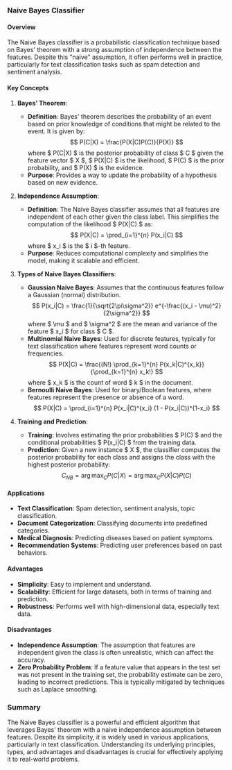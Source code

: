 ### Naive Bayes Classifier

#### Overview
The Naive Bayes classifier is a probabilistic classification technique based on Bayes' theorem with a strong assumption of independence between the features. Despite this "naive" assumption, it often performs well in practice, particularly for text classification tasks such as spam detection and sentiment analysis.

#### Key Concepts

1. **Bayes' Theorem**:
   - **Definition**: Bayes' theorem describes the probability of an event based on prior knowledge of conditions that might be related to the event. It is given by:
     $$
     P(C|X) = \frac{P(X|C)P(C)}{P(X)}
     $$
     where $ P(C|X) $ is the posterior probability of class $ C $ given the feature vector $ X $, $ P(X|C) $ is the likelihood, $ P(C) $ is the prior probability, and $ P(X) $ is the evidence.
   - **Purpose**: Provides a way to update the probability of a hypothesis based on new evidence.

2. **Independence Assumption**:
   - **Definition**: The Naive Bayes classifier assumes that all features are independent of each other given the class label. This simplifies the computation of the likelihood $ P(X|C) $ as:
     $$
     P(X|C) = \prod_{i=1}^{n} P(x_i|C)
     $$
     where $ x_i $ is the $ i $-th feature.
   - **Purpose**: Reduces computational complexity and simplifies the model, making it scalable and efficient.

3. **Types of Naive Bayes Classifiers**:
   - **Gaussian Naive Bayes**: Assumes that the continuous features follow a Gaussian (normal) distribution.
     $$
     P(x_i|C) = \frac{1}{\sqrt{2\pi\sigma^2}} e^{-\frac{(x_i - \mu)^2}{2\sigma^2}}
     $$
     where $ \mu $ and $ \sigma^2 $ are the mean and variance of the feature $ x_i $ for class $ C $.
   - **Multinomial Naive Bayes**: Used for discrete features, typically for text classification where features represent word counts or frequencies.
     $$
     P(X|C) = \frac{(N!) \prod_{k=1}^{n} P(x_k|C)^{x_k}}{\prod_{k=1}^{n} x_k!}
     $$
     where $ x_k $ is the count of word $ k $ in the document.
   - **Bernoulli Naive Bayes**: Used for binary/Boolean features, where features represent the presence or absence of a word.
     $$
     P(X|C) = \prod_{i=1}^{n} P(x_i|C)^{x_i} (1 - P(x_i|C))^{1-x_i}
     $$

4. **Training and Prediction**:
   - **Training**: Involves estimating the prior probabilities $ P(C) $ and the conditional probabilities $ P(x_i|C) $ from the training data.
   - **Prediction**: Given a new instance $ X $, the classifier computes the posterior probability for each class and assigns the class with the highest posterior probability:
     $$
     C_{NB} = \arg\max_{C} P(C|X) = \arg\max_{C} P(X|C)P(C)
     $$

#### Applications
- **Text Classification**: Spam detection, sentiment analysis, topic classification.
- **Document Categorization**: Classifying documents into predefined categories.
- **Medical Diagnosis**: Predicting diseases based on patient symptoms.
- **Recommendation Systems**: Predicting user preferences based on past behaviors.

#### Advantages
- **Simplicity**: Easy to implement and understand.
- **Scalability**: Efficient for large datasets, both in terms of training and prediction.
- **Robustness**: Performs well with high-dimensional data, especially text data.

#### Disadvantages
- **Independence Assumption**: The assumption that features are independent given the class is often unrealistic, which can affect the accuracy.
- **Zero Probability Problem**: If a feature value that appears in the test set was not present in the training set, the probability estimate can be zero, leading to incorrect predictions. This is typically mitigated by techniques such as Laplace smoothing.

### Summary
The Naive Bayes classifier is a powerful and efficient algorithm that leverages Bayes' theorem with a naive independence assumption between features. Despite its simplicity, it is widely used in various applications, particularly in text classification. Understanding its underlying principles, types, and advantages and disadvantages is crucial for effectively applying it to real-world problems.